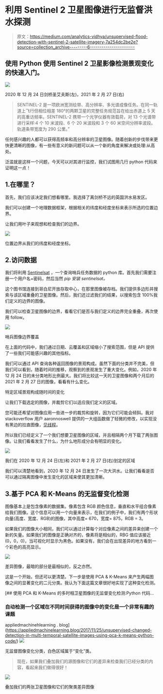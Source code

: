 # 利用 Sentinel 2 卫星图像进行无监督洪水探测

> 原文：<https://medium.com/analytics-vidhya/unsupervised-flood-detection-with-sentinel-2-satellite-imagery-7a254dc2be2e?source=collection_archive---------6----------------------->

## 使用 Python 使用 Sentinel 2 卫星影像检测景观变化的快速入门。

![](img/1bb84efacaa285196f1f3de8de1c2488.png)

2020 年 12 月 24 日剑桥圣艾夫斯(左)，2021 年 2 月 27 日(右)

> SENTINEL-2 是一项欧洲宽测绘带、高分辨率、多光谱成像任务。在同一轨道上飞行但相位相差 180°的两颗卫星的完整任务规范旨在给出赤道上 5 天的高重访频率。SENTINEL-2 携带一个光学仪器有效载荷，对 13 个光谱带进行采样:4 个 10 米波段、6 个 20 米波段和 3 个 60 米空间分辨率波段。轨道条带宽度为 290 公里。”

任何感兴趣的人都可以获得高频率和高分辨率的卫星图像。随着创新的步伐带来更快更清晰的图像，有一些有意义的新问题可以从一个新的角度来解决或处理:从高处。

泛滥就是这样一个问题，今天可以对其进行监控，我们试图用几行 python 代码来证明这一点！

## 1.在哪里？

首先，我们应该决定我们想看哪里。我选择了离剑桥不远的英国洪水易发区。

我们可以创建一个地理数据框架，根据相关的纬度和经度坐标来表示所选的位置边界。

让我们用叶子来观想和检查我们的边界。

![](img/57b543c17b3b1325b302de10b7496058.png)

位置边界从我们的纬度和经度坐标。

## 2.访问数据

我们将利用 [Sentinelsat](https://sentinelsat.readthedocs.io/en/master/index.html) ，一个查询哨兵任务数据的 python 库。首先我们需要注册一个用户名+密码，然后当然 *pip 安装 sentinelsat。*

这个图书馆连接到哥白尼开放存取中心，在那里图像被存档。我们提供多边形并搜索与该区域重叠的卫星图像。然后，我们还过滤我们的结果，以搜索包含 100%我们定义的边界的图像。

我们可以检查卫星图像的边界，看看它们是否与我们定义的边界完全重叠，再次使用 follow。

![](img/86805004047598efd622c896392c53a5.png)

哨兵图像边界覆盖

在上面的代码中，我们通过日期、云覆盖和区域缩小了搜索范围，但是 API 提供了一些我们可能感兴趣的其他指标。

我们可以通过 API 查询各种返回图像的景观构成。虽然下面的分类并不完美，但我们可以看到，随着时间的推移，观察到的景观发生了重大变化。例如，2020 年 12 月 24 日的未分类地形比例最大。我们将比较这一天的卫星图像和两个月后的 2021 年 2 月 27 日的图像，看看有什么变化。

特定区域景观构成随时间的变化

让我们下载选定的图像，并裁剪它们以适应我们定义的区域。

您可能还希望对图像应用一些进一步的裁剪和旋转，因为它们可能会倾斜。我对 stackoverflow 用户 aaronnoswell 提供的一大组函数做了轻微的修改，以实现没有黑边的拉直图像，[见线程](https://stackoverflow.com/questions/16702966/rotate-image-and-crop-out-black-borders)。

所以我们已经定义了一个我们想要卫星图像的区域，并且相隔两个月下载了两张图像。让我们看看发生了什么，为什么地形成分会有明显的变化。

![](img/1bb84efacaa285196f1f3de8de1c2488.png)

我们在 2020 年 12 月 24 日(左)和 2021 年 2 月 27 日(右)划定的区域

我们可以清楚地看到，2020 年 12 月 24 日发生了一次大洪水。让我们看看是否可以通过隔离图像中发生变化的区域来使其更加清晰。

## 3.基于 PCA 和 K-Means 的无监督变化检测

图像基本上是包含像素的数据集。像素包含 RGB 颜色信息，垂直和水平组合像素给我们图像。这个信息可以用一个向量来表示，在我们的例子中，我们有两个形状向量(高度、宽度、RGB)的图像，其中高度= 670，宽度= 875，RGB = 3。

如果我们的图像大小相同，我们可以通过计算每个对应像素之间的差异来创建一个新的矢量。如果我们的图像是正确对齐的，像素将是相似的，RBG 值应该接近(0，0，0)，当可视化时显示为黑色。如果没有，我们会在出现差异的地方看到一个彩色的高亮显示。

![](img/d73e0ce1fb150f20203c02228492f11f.png)

差异图像，最暗的部分是最相似的，反之亦然。

这是一个开始，但还可以更清楚。下一步是使用 PCA & K-Means 来产生两幅图像之间的显著变化的二元分类。我认为下面这篇文章很好地实现了这种变化检测。

[](https://appliedmachinelearning.blog/2017/11/25/unsupervised-changed-detection-in-multi-temporal-satellite-images-using-pca-k-means-python-code/) [## 使用 PCA 和 K-Means 的多时相卫星图像的无监督变化检测:Python 代码…

### 自动检测一个区域在不同时间获得的图像中的变化是一个非常有趣的课题

appliedmachinehlearning . blog](https://appliedmachinelearning.blog/2017/11/25/unsupervised-changed-detection-in-multi-temporal-satellite-images-using-pca-k-means-python-code/) ![](img/2dbc9c9910a2c7575a46c8c31be45638.png)

无监督图像变化分类，白色区域属于“变化”类。

> 现在，如果我们叠加我们的源图像和它们的差异来检查我们已经分类的内容，看起来我们做得很好！

![](img/40bc2fdc96a1d9865455ab27e962f15b.png)

叠加我们的两张卫星图像和它们的聚类差异图像